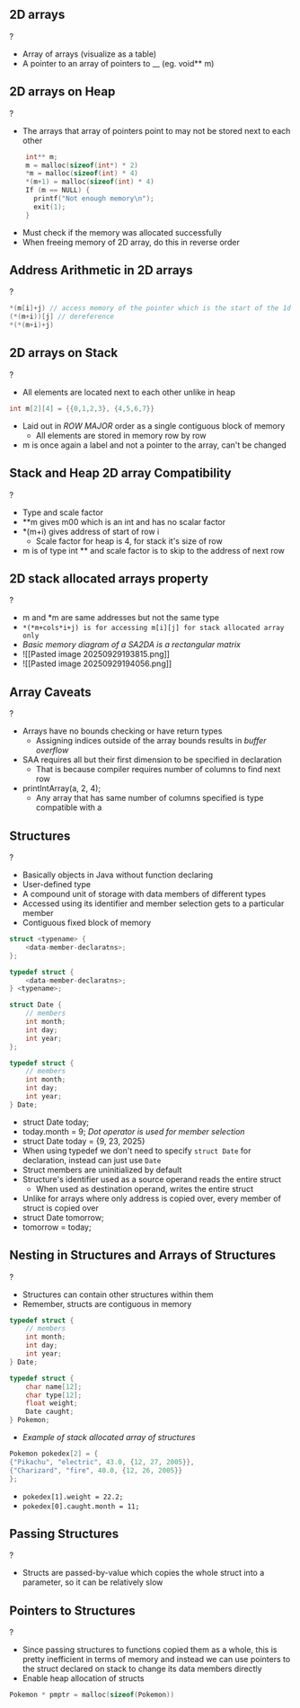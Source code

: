 ## 2D arrays
?
- Array of arrays (visualize as a table)
- A pointer to an array of pointers to __ (eg. void** m)
<!--SR:!2025-10-05,4,270-->

## 2D arrays on Heap
?
- The arrays that array of pointers point to may not be stored next to each other
```C
	int** m; 
	m = malloc(sizeof(int*) * 2) 
	*m = malloc(sizeof(int) * 4)
	*(m+1) = malloc(sizeof(int) * 4)
	If (m == NULL) { 
	  printf("Not enough memory\n");
	  exit(1);
	}
```
- Must check if the memory was allocated successfully
- When freeing memory of 2D array, do this in reverse order
<!--SR:!2025-10-05,4,270-->

## Address Arithmetic in 2D arrays
?
```C
*(m[i]+j) // access memory of the pointer which is the start of the 1d array and select the element using j byte offset
(*(m+i))[j] // dereference 
*(*(m+i)+j) 
```
<!--SR:!2025-10-05,4,270-->

## 2D arrays on Stack
?
- All elements are located next to each other unlike in heap
```C
int m[2][4] = {{0,1,2,3}, {4,5,6,7}}
```
- Laid out in *ROW MAJOR* order as a single contiguous block of memory
	- All elements are stored in memory row by row
- m is once again a label and not a pointer to the array, can't be changed
<!--SR:!2025-10-04,3,250-->

## Stack and Heap 2D array Compatibility
?
- Type and scale factor
- \*\*m gives m00 which is an int and has no scalar factor
- \*(m+i) gives address of start of row i
	- Scale factor for heap is 4, for stack it's size of row
- m is of type int ** and scale factor is to skip to the address of next row
<!--SR:!2025-10-04,3,250-->

## 2D stack allocated arrays property
?
- m and \*m are same addresses but not the same type
- `*(*m+cols*i+j) is for accessing m[i][j] for stack allocated array only`
- *Basic memory diagram of a SA2DA is a rectangular matrix*
- ![[Pasted image 20250929193815.png]]
- ![[Pasted image 20250929194056.png]]

## Array Caveats
?
- Arrays have no bounds checking or have return types
	- Assigning indices outside of the array bounds results in *buffer overflow*
- SAA requires all but their first dimension to be specified in declaration
	- That is because compiler requires number of columns to find next row
- printIntArray(a, 2, 4);
	- Any array that has same number of columns specified is type compatible with a

## Structures
?
- Basically objects in Java without function declaring
- User-defined type
- A compound unit of storage with data members of different types
- Accessed using its identifier and member selection gets to a particular member
- Contiguous fixed block of memory
```C
struct <typename> {
	<data-member-declaratns>;
};

typedef struct {
	<data-member-declaratns>;
} <typename>;

struct Date {
	// members
	int month;
	int day;
	int year;
};

typedef struct {
	// members
	int month;
	int day;
	int year;
} Date;
```
- struct Date today;
- today.month = 9; *Dot operator is used for member selection*
- struct Date today = {9, 23, 2025}
- When using typedef we don't need to specify `struct Date` for declaration, instead can just use `Date`
- Struct members are uninitialized by default
- Structure's identifier used as a source operand reads the entire struct
	- When used as destination operand, writes the entire struct
- Unlike for arrays where only address is copied over, every member of struct is copied over
- struct Date tomorrow;
- tomorrow = today;

## Nesting in Structures and Arrays of Structures
?
- Structures can contain other structures within them
- Remember, structs are contiguous in memory
```C
typedef struct {
	// members
	int month;
	int day;
	int year;
} Date;

typedef struct {
	char name[12];
	char type[12];
	float weight;
	Date caught;
} Pokemon;
```
-  *Example of stack allocated array of structures*
```C
Pokemon pokedex[2] = {
{"Pikachu", "electric", 43.0, {12, 27, 2005}},
{"Charizard", "fire", 40.0, {12, 26, 2005}}
};
```
- `pokedex[1].weight = 22.2;`
- `pokedex[0].caught.month = 11;`

## Passing Structures
?
- Structs are passed-by-value which copies the whole struct into a parameter, so it can be relatively slow

## Pointers to Structures
?
- Since passing structures to functions copied them as a whole, this is pretty inefficient in terms of memory and instead we can use pointers to the struct declared on stack to change its data members directly
- Enable heap allocation of structs
```C
Pokemon * pmptr = malloc(sizeof(Pokemon))
```
